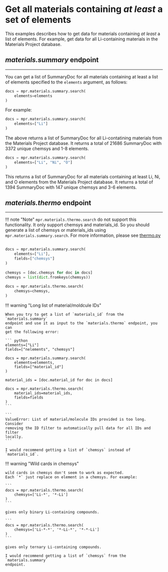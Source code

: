 # Get all materials containing *at least* a set of elements

This examples describes how to get data for materials containing _at least_ a
list of elements. For example, get data for all Li-containing materials in
the Materials Project database.


## *materials.summary* endpoint

---

You can get a list of SummaryDoc for all materials containing at least a list
of elements specified to the `elements` argument, as follows:

``` python
docs = mpr.materials.summary.search(
    elements=elements
)
```

For example:

``` python
docs = mpr.materials.summary.search(
    elements=["Li"]
)
```

The above returns a list of SummaryDoc for all Li-contatining materials from the
Materials Project database. It returns a total of 21686 SummaryDoc with 3372
unique chemsys and 1-8 elements.

``` python
docs = mpr.materials.summary.search(
    elements=["Li", "Ni", "O"]
)
```

This returns a list of SummaryDoc for all materials containing at least Li, Ni,
and O elements from the Materials Project database. It returns a total of 1394
SummaryDoc with 147 unique chemsys and 3-6 elements.


## *materials.thermo* endpoint

---

!!! note "Note"
    `mpr.materials.thermo.search` do not support this functionality. It only
    support chemsys and materials_id. So you should generate a list of chemsys
    or materials_ids using `mpr.materials.summary.search`.
    For more information, please see [thermo.py](https://github.com/materialsproject/api/blob/main/mp_api/client/routes/materials/thermo.py)

``` python
                                                                                                                        
docs = mpr.materials.summary.search(                                                                                
    elements=["Li"],                                                                                              
    fields=["chemsys"]
)                                                                                                                   
                                                                                                                    
chemsys = [doc.chemsys for doc in docs]                                                                             
chemsys = list(dict.fromkeys(chemsys))                                                                              
                                                                                                                    
docs = mpr.materials.thermo.search(                                                                                 
    chemsys=chemsys,                                                                                                
)                                                                                                                   
```
                                                                                                               





!!! warning "Long list of material/moldcule IDs"

    When you try to get a list of `materials_id` from the `materials.summary`
    endpoint and use it as input to the `materials.thermo` endpoint, you can
    get the following error: 

    ``` python
    elements=["Li"]
    fields=["nelements", "chemsys"]
                                                                                                                        
    docs = mpr.materials.summary.search(                                                                                
        elements=elements,                                                                                              
        fields=["material_id"]                                                                                          
    )                                                                                                                   
                                                                                                                        
    material_ids = [doc.material_id for doc in docs]                                                                    
                                                                                                                        
    docs = mpr.materials.thermo.search(                                                                                 
        material_ids=material_ids,                                                                                      
        fields=fields                                                                                                   
    )      
    ```

    ```
    ValueError: List of material/molecule IDs provided is too long. Consider
    removing the ID filter to automatically pull data for all IDs and filter
    locally.
    ```

    I would recommend getting a list of `chemsys` instead of `materials_id`.



!!! warning "Wild cards in chemsys"

    wild cards in chemsys don't seem to work as expected.
    Each `*` just replace on element in a chemsys. For example:

    ```
    docs = mpr.materials.thermo.search(                                                                                 
        chemsys=['Li-*', '*-Li']
    )
    ```

    gives only binary Li-containing compounds.

    ```
    docs = mpr.materials.thermo.search(                                                                                 
        chemsys=['Li-*-*', '*-Li-*', '*-*-Li']
    )
    ```

    gives only ternary Li-containing compounds.

    I would recommend getting a list of `chemsys` from the `materials.summary`
    endpoint.
